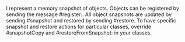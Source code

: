 I represent a memory snapshot of objects. Objects can be registered by sending the message #register:. All object snapshots are updated by sending #snapshot and restored by sending #restore. To have specific snapshot and restore actions for particular classes, override #snapshotCopy and #restoreFromSnapshot: in your classes.